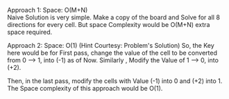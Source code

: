 Approach 1: Space: O(M+N)  
Naive Solution is very simple. Make a copy of the board and Solve for all 8 directions for every cell.
But space Complexity would be O(M+N) extra space required.

Approach 2: Space: O(1)
(Hint Courtesy: Problem's Solution)
So, the Key here would be for First pass, change the value of the cell to be converted from 0 --> 1, into (-1) as of Now.
Similarly , Modify the Value of 1 --> 0, into (+2).

Then, in the last pass, modify the cells with Value (-1) into 0 and (+2) into 1. 
The Space complexity of this approach would be O(1).
